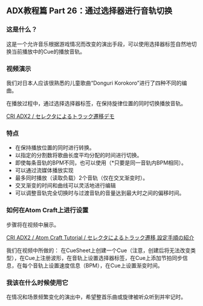 ﻿## ADX教程篇 Part 26：通过选择器进行音轨切换

### 这是什么？
这是一个允许音乐根据游戏情况而改变的演出手段，可以使用选择器标签自然地切换当前播放中的Cue的播放音轨。

### 视频演示
我们对日本人应该很熟悉的儿童歌曲“Donguri Korokoro”进行了四种不同的编曲。

在播放过程中，通过选择选择器标签，在保持旋律位置的同时切换播放音轨。

<a href="https://youtu.be/YFi01ZkmxFc" target="_blank">CRI ADX2 / セレクタによるトラック遷移デモ</a>

### 特点
* 在保持播放位置的同时进行转换。
* 以指定的分割数将歌曲长度平均分配的时间进行切换。
* 即使每条音轨的BPM不同，也可以使用（*只要是同一音轨内BPM相同）。
* 可以通过流媒体播放实现
* 最多同时播放（读取负载）2个音轨（仅在交叉渐变时）。
* 交叉渐变的时间和曲线可以灵活地进行编辑
* 可以调整音轨完全切换时与过渡音轨的音量达到最大时之间的偏移时间。

### 如何在Atom Craft上进行设置
步骤将在视频中展示。

<a href="https://youtu.be/GCVppMlpjx8" target="_blank">CRI ADX2 / Atom Craft Tutorial / セレクタによるトラック遷移 設定手順の紹介</a>

我们在视频中所做的：
在CueSheet上创建一个Cue（注意，创建后将无法改变类型），在Cue上注册波形，在音轨上设置选择器标签，在Cue上添加节拍同步信息，在每个音轨上设置速度信息（BPM），在Cue上设置渐变时间。

### 我该在什么时候使用它
在情况和场景频繁变化的演出中，希望整首乐曲或旋律被听众听到并牢记时。
